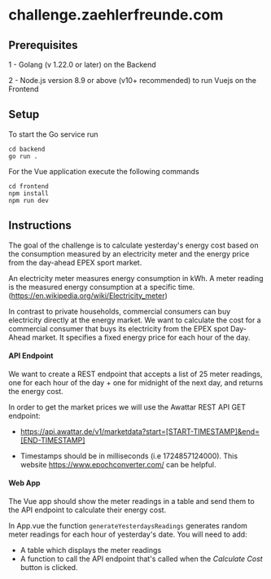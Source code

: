 # challenge.zaehlerfreunde.com

## Prerequisites

1 - Golang (v 1.22.0 or later) on the Backend

2 - Node.js version 8.9 or above (v10+ recommended) to run Vuejs on the Frontend

## Setup

To start the Go service run

```
cd backend
go run .
```

For the Vue application execute the following commands

```
cd frontend
npm install
npm run dev
```

## Instructions

The goal of the challenge is to calculate yesterday's energy cost based on the consumption measured by an electricity meter and the energy price from the day-ahead EPEX sport market.

An electricity meter measures energy consumption in kWh. A meter reading is the measured energy consumption at a specific time. (https://en.wikipedia.org/wiki/Electricity_meter)

In contrast to private households, commercial consumers can buy electricity directly at the energy market. We want to calculate the cost for a commercial consumer that buys its electricity from the EPEX spot Day-Ahead market. It specifies a fixed energy price for each hour of the day.

#### API Endpoint

We want to create a REST endpoint that accepts a list of 25 meter readings, one for each hour of the day + one for midnight of the next day, and returns the energy cost.

In order to get the market prices we will use the Awattar REST API GET endpoint:

- https://api.awattar.de/v1/marketdata?start=[START-TIMESTAMP]&end=[END-TIMESTAMP]

- Timestamps should be in milliseconds (i.e 1724857124000). This website https://www.epochconverter.com/ can be helpful.

#### Web App

The Vue app should show the meter readings in a table and send them to the API endpoint to calculate their energy cost.

In App.vue the function `generateYesterdaysReadings` generates random meter readings for each hour of yesterday's date. You will need to add:

- A table which displays the meter readings
- A function to call the API endpoint that's called when the _Calculate Cost_ button is clicked.

